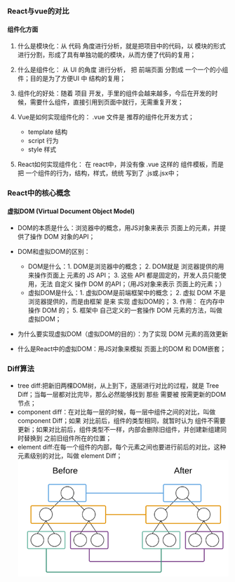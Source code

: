 ### React与vue的对比
#### 组件化方面
1. 什么是模块化：从 代码 角度进行分析，就是把项目中的代码，以 模块的形式进行分割，形成了具有单独功能的模块，从而方便了代码的复用；
2. 什么是组件化： 从  UI 的角度 进行分析， 把 前端页面 分割成 一个一个的小组件；目的是为了方便UI 中 结构的复用；
3. 组件化的好处：随着 项目 开发，手里的组件会越来越多，今后在开发的时候，需要什么组件，直接引用到页面中就行，无需重复开发；
4. Vue是如何实现组件化的： .vue 文件是 推荐的组件化开发方式；
   - template  结构
   - script  行为
   - style 样式

5. React如何实现组件化： 在 react中，并没有像 .vue 这样的 组件模板，而是 把 一个组件的行为，结构，样式，统统 写到了 .js或.jsx中；

### React中的核心概念
#### 虚拟DOM (Virtual Document Object Model)
- DOM的本质是什么：浏览器中的概念，用JS对象来表示 页面上的元素，并提供了操作 DOM 对象的API；
- DOM和虚拟DOM的区别：
  - DOM是什么：1. DOM是浏览器中的概念； 2. DOM就是 浏览器提供的用来操作页面上 元素的 JS API； 3.  这些 API 都是固定的，开发人员只能使用，无法 自定义 操作 DOM 的API；（用JS对象来表示 页面上的元素；）
  - 虚拟DOM是什么：1. 虚拟DOM是前端框架中的概念； 2. 虚拟 DOM 不是浏览器提供的，而是由框架 是来 实现 虚拟DOM的； 3.  作用： 在内存中操作 DOM  的； 5. 框架中 自己定义的一套操作 DOM 元素的方法，叫做虚拟DOM；

- 为什么要实现虚拟DOM（虚拟DOM的目的）：为了实现 DOM 元素的高效更新
- 什么是React中的虚拟DOM：用JS对象来模拟 页面上的DOM 和 DOM嵌套；

### Diff算法
- tree diff:把新旧两棵DOM树，从上到下，逐层进行对比的过程，就是 Tree Diff；当每一层都对比完毕，那么必然能够找到 那些 需要被 按需更新的DOM节点；
- component diff：在对比每一层的时候，每一层中组件之间的对比，叫做 component Diff；如果 对比前后，组件的类型相同，就暂时认为 组件不需要更新；如果对比前后，组件类型不一样，内部会删除旧组件，并创建新组建同时替换到 之前旧组件所在的位置；
- element diff:在每一个组件的内部，每个元素之间也要进行前后的对比，这种元素级别的对比，叫做 element Diff；
![Diff算法图](../media/Diff.png)

